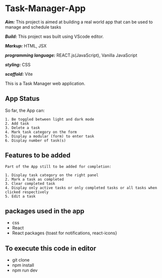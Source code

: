 # Task-Manager-App

<p>

**_Aim:_** This project is aimed at building a real world app that can be used to manage and schedule tasks </p>

**_Build:_** This project was built using VScode editor.

**_Markup:_** HTML, JSX

**_programming language:_** REACT.js(JavaScript), Vanilla JavaScript

**_styling:_** CSS

**_scaffold:_** Vite

<!-- {**_Timeline:_** Two - Three weeks.} -->

<Article>
This is a Task Manager web application.

## App Status

So far, the App can:

    1. Be toggled between light and dark mode
    2. Add task
    3. Delete a task
    4. Mark task category on the form
    5. Display a modular (form) to enter task
    6. Display number of task(s)

## Features to be added

    Part of the App still to be added for completion:

    1. Display task category on the right panel
    2. Mark a task as completed
    3. Clear completed task
    4. Display only active tasks or only completed tasks or all tasks when clicked respectively
    5. Edit a task

</Article>

## packages used in the app

- css
- React
- React packages {toast for notifications, react-icons}

## To execute this code in editor

- git clone
- npm install
- npm run dev
